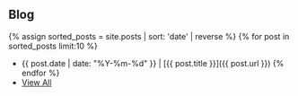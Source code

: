## Blog

{% assign sorted_posts = site.posts | sort: 'date' | reverse %}
{% for post in sorted_posts limit:10 %}
* {{ post.date | date: "%Y-%m-%d" }} &#124; [{{ post.title }}]({{ post.url }})
{% endfor %}
* [View All](/blog)